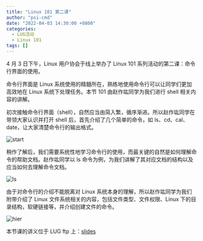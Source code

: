 ```yaml
---
title: "Linux 101 第二课"
author: "psi-cmd"
date: "2022-04-03 14:30:00 +0800"
categories:
  - LUG活动
  - Linux 101
tags: []
---
```


4 月 3 日下午，Linux 用户协会于线上举办了 Linux 101 系列活动的第二课：命令行界面的使用。

命令行界面是 Linux 系统使用的精髓所在，熟练地使用命令行可以让同学们更加高效地在 Linux 系统下处理任务。本节 101 由赵作竑同学为我们进行 shell 相关内容的讲解。

初次接触命令行界面（shell），自然应当由简入繁，循序渐进。所以赵作竑同学在带领大家认识并打开 shell 后，首先介绍了几个简单的命令，如 ls、cd、cal、date，让大家清楚命令行的输出格式。

![start](http://ftp.lug.ustc.edu.cn/%E6%B4%BB%E5%8A%A8/2022.4.3_linux_101_%E7%AC%AC%E4%BA%8C%E8%AF%BE/start.png)

稍作了解后，我们需要系统性地学习命令行的使用，而最关键的自然是如何理解命令的帮助文档。赵作竑同学以 ls 命令为例，为我们讲解了其对应文档的结构以及应当如何去理解命令文档。

![ls](http://ftp.lug.ustc.edu.cn/%E6%B4%BB%E5%8A%A8/2022.4.3_linux_101_%E7%AC%AC%E4%BA%8C%E8%AF%BE/ls.png)

由于对命令行的介绍不能脱离对 Linux 系统本身的理解，所以赵作竑同学为我们附带介绍了 Linux 文件系统相关的内容，包括文件类型、文件权限、Linux 下的目录结构，软硬链接等，并介绍创建文件的命令。

![hier](http://ftp.lug.ustc.edu.cn/%E6%B4%BB%E5%8A%A8/2022.4.3_linux_101_%E7%AC%AC%E4%BA%8C%E8%AF%BE/hier.png)

本节课的讲义位于 LUG ftp 上：[slides](http://ftp.lug.ustc.edu.cn/%E6%B4%BB%E5%8A%A8/2022.4.3_linux_101_%E7%AC%AC%E4%BA%8C%E8%AF%BE/Linux%20101%20Lesson%202.pdf)
